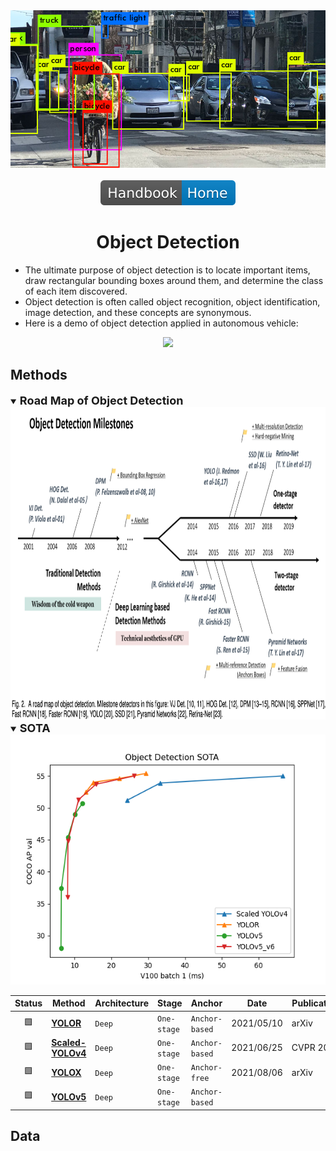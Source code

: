 <div align="center">
<img width="800" src="data/object_detection.png">
<br><br>
<div>
	<a href="https://github.com/phlong3105/one/blob/master/handbook/README.md"><img src="../data/handbook_home_badge.svg"></a>
</div>

Object Detection
=============================

</div>

- The ultimate purpose of object detection is to locate important items, draw rectangular bounding boxes around them, and determine the class of each item discovered.
- Object detection is often called object recognition, object identification, image detection, and these concepts are synonymous.
- Here is a demo of object detection applied in autonomous vehicle:
<div align="center">
	<img height="200" src="data/object_detection_01.gif">
</div>


## Methods
<details open>
<summary><b style="font-size:18px">Road Map of Object Detection</b></summary>

<div align="center">
	<img height="500" src="data/milestones.png">
</div>
</details>

<details open>
<summary><b style="font-size:18px">SOTA</b></summary>

<div align="center">
	<img height="400" src="data/object_detection_sota.png">
</div>
</details>

| Status | Method                                 | Architecture | Stage       | Anchor         | Date       | Publication    |
|:------:|----------------------------------------|--------------|-------------|----------------|------------|----------------|
|   🟩   | [**YOLOR**](yolor.md)                  | `Deep`       | `One-stage` | `Anchor-based` | 2021/05/10 | arXiv          |
|   🟩   | [**Scaled-YOLOv4**](scaled_yolov4.md)  | `Deep`       | `One-stage` | `Anchor-based` | 2021/06/25 | CVPR&nbsp;2021 |
|   🟩   | [**YOLOX**](yolox.md)                  | `Deep`       | `One-stage` | `Anchor-free`  | 2021/08/06 | arXiv          |
|   🟩   | [**YOLOv5**](yolov5.md)                | `Deep`       | `One-stage` | `Anchor-based` |            |                |

## Data
